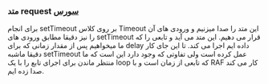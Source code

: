<h3>
متد request
<a class="ext-link" href="classes_Tetris_Gameplay.js.html#line24" target="_blank">سورس</a>
</h3>
برای انجام setTimeout بر روی کلاس Timeout این متد را صدا میزنیم و ورودی های آن را نیز دقیقا مطابق ورودی های setTimeout قرار می دهیم. این متد می آید و تابعی را که ما میخواهیم پس از مقدار زمانی که برای delay داده ایم اجرا می کند. تا این جای کار دقیقا ماشبه setTimeout عمل کرده است ولی تفاوتی که وجود دارد این است که ما منتظر ماندن برای اجرای تابع را با یک loop که تابعی از زمان است و با RAF کار می کند صدا زده ایم.
